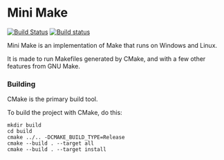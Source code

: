 Mini Make
=========

[![Build Status](https://travis-ci.org/tay10r/mini-make.svg?branch=master)](https://travis-ci.org/tay10r/mini-make)
[![Build status](https://ci.appveyor.com/api/projects/status/u9fhns5iuxqmbuuw?svg=true)](https://ci.appveyor.com/project/tholberton/mini-make)

Mini Make is an implementation of Make that runs on Windows and Linux.

It is made to run Makefiles generated by CMake, and with a few other features
from GNU Make.

### Building

CMake is the primary build tool.

To build the project with CMake, do this:

```
mkdir build
cd build
cmake ../.. -DCMAKE_BUILD_TYPE=Release
cmake --build . --target all
cmake --build . --target install
```


